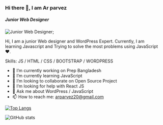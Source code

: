 ### Hi there 👋, I am Ar parvez
##### Junior Web Designer
![Junior Web Designer](https://scontent.fdac17-1.fna.fbcdn.net/v/t1.6435-9/186022842_1177880096048599_4242926636172289946_n.jpg?_nc_cat=100&ccb=1-5&_nc_sid=e3f864&_nc_ohc=5A1xj9hpo9EAX8_8le7&_nc_ht=scontent.fdac17-1.fna&oh=2a49c0866fd769600ba13a2a65e1e484&oe=615122D8);

Hi, I am a junior Web designer and WordPress Expert. Currently, I am learning Javascript and Trying to solve the most problems using JavaScript ❤.

Skills:   JS / HTML / CSS / BOOTSTRAP / WORDPRESS

- 🔭 I’m currently working on Prep Bangladesh 
- 🌱 I’m currently learning JavaScript 
- 👯 I’m looking to collaborate on Open Source Project 
- 🤔 I’m looking for help with React JS 
- 💬 Ask me about WordPress / JavaScript 
- 📫 How to reach me: arparvez20@gmail.com 


[![Top Langs](https://github-readme-stats.vercel.app/api/top-langs/?username=arparvez50)](https://github.com/anuraghazra/github-readme-stats)

![GitHub stats](https://github-readme-stats.vercel.app/api?username=arparvez50&show_icons=true)  

